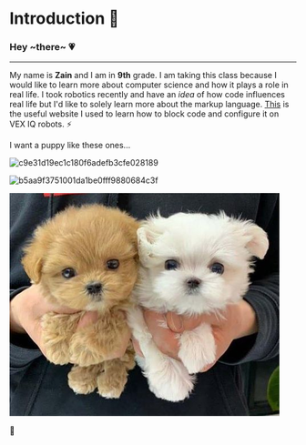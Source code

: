 # Introduction 🍁
### Hey ~there~ 💗
---
My name is **Zain** and I am in **9th** grade. I am taking this class because I would like to learn more about computer science and how it plays a role in real life.
I took robotics recently and have an *idea* of how code influences real life but I'd like to solely learn more about the markup language. 
[This](https://www.cs2n.org/u/track_progress?id=467) is the useful website I used to learn how to block code and configure it on VEX IQ robots. ⚡

I want a puppy like these ones...

![c9e31d19ec1c180f6adefb3cfe028189](https://user-images.githubusercontent.com/123292242/215846748-c9833b4d-1334-4407-8cf6-1cacaec94da8.jpg)

![b5aa9f3751001da1be0fff9880684c3f](https://user-images.githubusercontent.com/123292242/215847107-aa3be29a-403f-4600-9c25-e5e3ff3c76c2.jpg)

![alt text](puppies.jpg)

 
🐶
